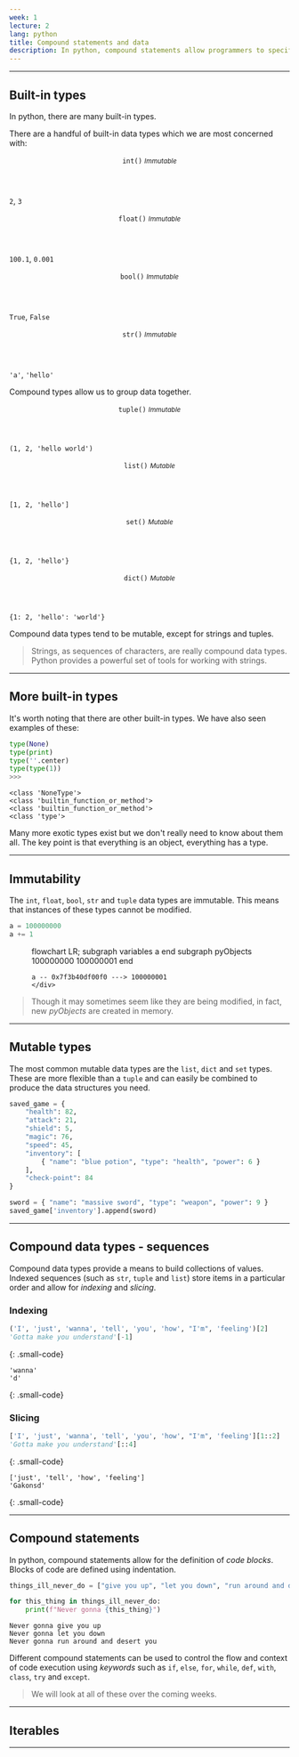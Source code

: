 ```yaml
---
week: 1
lecture: 2
lang: python
title: Compound statements and data
description: In python, compound statements allow programmers to specify blocks of code which should be executed under certain conditions or in certain contexts. Compound data types enable programmers to create complex, mutable data structures.
---
```


---

## Built-in types

In python, there are many built-in types.

There are a handful of built-in data types which we are most concerned with:

<div class="auto-grid">
    <section>
        <header>
            <code>int()</code>
            <small><em>Immutable</em></small>
        </header>
        <p>
            <code>2</code>,
            <code>3</code>
        </p>
    </section>
    <section>
        <header>
            <code>float()</code>
            <small><em>Immutable</em></small>
        </header>
        <p>
            <code>100.1</code>,
            <code>0.001</code>
        </p>
    </section>
    <section>
        <header>
            <code>bool()</code>
            <small><em>Immutable</em></small>
        </header>
        <p>
            <code>True</code>,
            <code>False</code>
        </p>
    </section>
    <section>
        <header>
            <code>str()</code>
            <small><em>Immutable</em></small>
        </header>
        <p>
            <code>'a'</code>,
            <code>'hello'</code>
        </p>
    </section>
</div>

Compound types allow us to group data together.

<div class="auto-grid">
    <section>
        <header>
            <code>tuple()</code>
            <small><em>Immutable</em></small>
        </header>
        <p>
            <code>(1, 2, 'hello world')</code>
        </p>
    </section>
    <section>
        <header>
            <code>list()</code>
            <small><em>Mutable</em></small>
        </header>
        <p>
            <code>[1, 2, 'hello']</code>
        </p>
    </section>
    <section>
        <header>
            <code>set()</code>
            <small><em>Mutable</em></small>
        </header>
        <p>
            <code>{1, 2, 'hello'}</code>
        </p>
    </section>
    <section>
        <header>
            <code>dict()</code>
            <small><em>Mutable</em></small>
        </header>
        <p>
            <code>{1: 2, 'hello': 'world'}</code>
        </p>
    </section>
</div>

Compound data types tend to be mutable, except for strings and tuples.

>Strings, as sequences of characters, are really compound data types.
Python provides a powerful set of tools for working with strings.

---

## More built-in types

It's worth noting that there are other built-in types.
We have also seen examples of these:

```python
type(None) 
type(print)
type(''.center)
type(type(1))
>>> 

```

```plaintext
<class 'NoneType'>
<class 'builtin_function_or_method'>
<class 'builtin_function_or_method'>
<class 'type'>
```

Many more exotic types exist but we don't really need to know about them all.
The key point is that everything is an object, everything has a type.

---

## Immutability

The `int`, `float`, `bool`, `str` and `tuple` data types are immutable.
This means that instances of these types cannot be modified.

```python
a = 100000000
a += 1
```

<figure>
    <div class="mermaid">
    flowchart LR;
    subgraph variables
        a
    end
    subgraph pyObjects
        100000000
        100000001
    end

    a -- 0x7f3b40df00f0 ---> 100000001
    </div>
</figure>

>Though it may sometimes seem like they are being modified, in fact, new *pyObjects* are created in memory.

---

## Mutable types

The most common mutable data types are the `list`, `dict` and `set` types.
These are more flexible than a `tuple` and can easily be combined to produce the data structures you need.

```python
saved_game = {
    "health": 82,
    "attack": 21,
    "shield": 5,
    "magic": 76,
    "speed": 45,
    "inventory": [
        { "name": "blue potion", "type": "health", "power": 6 }
    ],
    "check-point": 84
}

sword = { "name": "massive sword", "type": "weapon", "power": 9 }
saved_game['inventory'].append(sword)
```

---

## Compound data types - sequences

Compound data types provide a means to build collections of values.
Indexed sequences (such as `str`, `tuple` and `list`) store items in a particular order and allow for *indexing* and *slicing*.

### Indexing

```python
('I', 'just', 'wanna', 'tell', 'you', 'how', "I'm", 'feeling')[2]
'Gotta make you understand'[-1]
```
{: .small-code}
```plaintext
'wanna'
'd'
```
{: .small-code}

### Slicing

```python
['I', 'just', 'wanna', 'tell', 'you', 'how', "I'm", 'feeling'][1::2]
'Gotta make you understand'[::4]
```
{: .small-code}
```plaintext
['just', 'tell', 'how', 'feeling']
'Gakonsd'
```
{: .small-code}

---

## Compound statements

In python, compound statements allow for the definition of *code blocks*.
Blocks of code are defined using indentation.

```python
things_ill_never_do = ["give you up", "let you down", "run around and desert you"]

for this_thing in things_ill_never_do:
    print(f"Never gonna {this_thing}")
```

```plaintext
Never gonna give you up
Never gonna let you down
Never gonna run around and desert you
```

Different compound statements can be used to control the flow and context of code execution using *keywords* such as `if`, `else`, `for`, `while`, `def`, `with`, `class`, `try` and `except`.

> We will look at all of these over the coming weeks.

---

## Iterables



---
